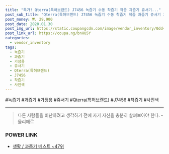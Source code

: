 ```yaml
--- 
title: "특가! Qterra(특허브랜드) J7456 녹즙기 수동 착즙기 착즙 과즙기 쥬서기..." 
post_sub_title: "Qterra(특허브랜드) J7456 녹즙기 수동 착즙기 착즙 과즙기 쥬서기 가정용, 사진색" 
post_money: ₩. 29,900 
post_date: 2020.01.30 
post_img_url: https://static.coupangcdn.com/image/vendor_inventory/0dd4/7b86bb45eaa0601d915015275110c5eeb1e73d5eb9b9521835ec0a69e8ca.jpg 
post_link_url: https://coupa.ng/bnHU5Y 
categories: 
  - vendor_inventory 
tags: 
  - 녹즙기 
  - 과즙기 
  - 가정용 
  - 쥬서기 
  - Qterra(특허브랜드) 
  - J7456 
  - 착즙기 
  - 사진색 
--- 
```

  #녹즙기 #과즙기 #가정용 #쥬서기 #Qterra(특허브랜드) #J7456 #착즙기 #사진색 
<hr> 

> 다른 사람들을 비난하려고 생각하기 전에 자기 자신을 충분히 살펴보아야 한다. - 몰리에르 


### POWER LINK

* <a href="https://blog.naver.com/santokki14/221790647103" target="_blank">생활 / 과즙기 베스트 ~47위</a>
